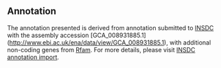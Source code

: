 
Annotation
----------

The annotation presented is derived from annotation submitted to
[INSDC](http://www.insdc.org) with the assembly accession [GCA\_008931885.1]
(http://www.ebi.ac.uk/ena/data/view/GCA_008931885.1),
with additional non-coding genes from
[Rfam](http://rfam.xfam.org/). For more details, please visit [INSDC
annotation import](http://ensemblgenomes.org/info/data/insdc_annotation).
